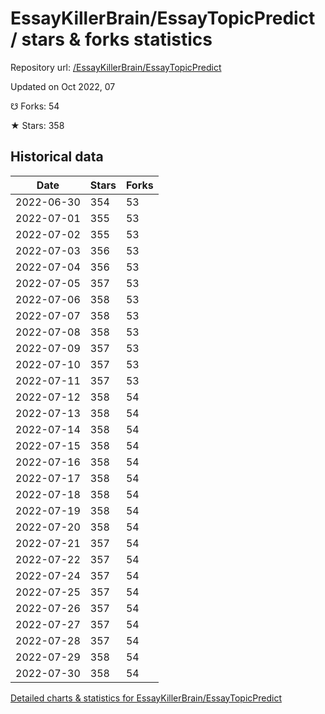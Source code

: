 # EssayKillerBrain/EssayTopicPredict / stars & forks statistics

Repository url: [/EssayKillerBrain/EssayTopicPredict](https://github.com/EssayKillerBrain/EssayTopicPredict)

Updated on Oct 2022, 07

☋ Forks: 54

★ Stars: 358

## Historical data
| Date | Stars | Forks |
|------|-------|-------|
| 2022-06-30 | 354 | 53 | 
| 2022-07-01 | 355 | 53 | 
| 2022-07-02 | 355 | 53 | 
| 2022-07-03 | 356 | 53 | 
| 2022-07-04 | 356 | 53 | 
| 2022-07-05 | 357 | 53 | 
| 2022-07-06 | 358 | 53 | 
| 2022-07-07 | 358 | 53 | 
| 2022-07-08 | 358 | 53 | 
| 2022-07-09 | 357 | 53 | 
| 2022-07-10 | 357 | 53 | 
| 2022-07-11 | 357 | 53 | 
| 2022-07-12 | 358 | 54 | 
| 2022-07-13 | 358 | 54 | 
| 2022-07-14 | 358 | 54 | 
| 2022-07-15 | 358 | 54 | 
| 2022-07-16 | 358 | 54 | 
| 2022-07-17 | 358 | 54 | 
| 2022-07-18 | 358 | 54 | 
| 2022-07-19 | 358 | 54 | 
| 2022-07-20 | 358 | 54 | 
| 2022-07-21 | 357 | 54 | 
| 2022-07-22 | 357 | 54 | 
| 2022-07-24 | 357 | 54 | 
| 2022-07-25 | 357 | 54 | 
| 2022-07-26 | 357 | 54 | 
| 2022-07-27 | 357 | 54 | 
| 2022-07-28 | 357 | 54 | 
| 2022-07-29 | 358 | 54 | 
| 2022-07-30 | 358 | 54 | 


[Detailed charts & statistics for EssayKillerBrain/EssayTopicPredict](https://reviewgithub.com/rep/EssayKillerBrain/EssayTopicPredict)
